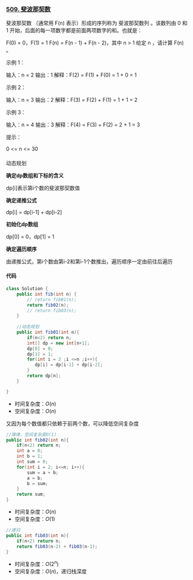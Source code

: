 ### [509. 斐波那契数](https://leetcode.cn/problems/fibonacci-number/)

斐波那契数 （通常用 F(n) 表示）形成的序列称为 斐波那契数列 。该数列由 0 和 1 开始，后面的每一项数字都是前面两项数字的和。也就是：

F(0) = 0，F(1) = 1
F(n) = F(n - 1) + F(n - 2)，其中 n > 1
给定 n ，请计算 F(n) 。 

示例 1：

输入：n = 2
输出：1
解释：F(2) = F(1) + F(0) = 1 + 0 = 1

示例 2：

输入：n = 3
输出：2
解释：F(3) = F(2) + F(1) = 1 + 1 = 2

示例 3：

输入：n = 4
输出：3
解释：F(4) = F(3) + F(2) = 2 + 1 = 3


提示：

0 <= n <= 30

#### 

动态规划

**确定dp数组和下标的含义**

dp[i]表示第i个数的斐波那契数值



**确定递推公式**

dp[i] = dp[i-1] + dp[i-2]



**初始化dp数组**

dp[0] = 0，dp[1] = 1



**确定遍历顺序**

由递推公式，第i个数由第i-2和第i-1个数推出，遍历顺序一定由前往后遍历

#### 代码

```java
class Solution {
    public int fib(int n) {
        // return fib01(n);
        return fib02(n);
        // return fib03(n);
    }
    
    //动态规划
    public int fib01(int n){
        if(n<2) return n;
        int[] dp = new int[n+1];
        dp[0] = 0;
        dp[1] = 1;
        for(int i = 2 ;i <=n ;i++){
           dp[i] = dp[i-1] + dp[i-2];
        }
        return dp[n];
    }

}
```

- 时间复杂度：$O(n)$
- 空间复杂度：$O(n)$

又因为每个数值都只依赖于前两个数，可以降低空间复杂度

```java
//降维，空间复杂度O(1)
public int fib02(int n){
    if(n<2) return n;
    int a = 0; 
    int b = 1;
    int sum = 0;
    for(int i = 2; i<=n; i++){
        sum = a + b;
        a = b;
        b = sum;
    }
    return sum;
}
```
- 时间复杂度：$O(n)$
- 空间复杂度：$O(1)$

```java
//递归
public int fib03(int n){
    if(n<2) return n;
    return fib03(n-2) + fib03(n-1);
}
```
- 时间复杂度：$O(2^n)$
- 空间复杂度：$O(n)$，递归栈深度